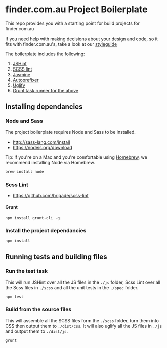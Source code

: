 # finder.com.au Project Boilerplate

This repo provides you with a starting point for build projects for finder.com.au

If you need help with making decisions about your design and code, so it fits with finder.com.au's, take a look at our [styleguide](https://github.com/finderau/styleguide)

The boilerplate includes the following:

1. [JSHint](https://github.com/gruntjs/grunt-contrib-jshint)
2. [SCSS lint](https://www.npmjs.com/package/grunt-scss-lint)
3. [Jasmine](https://github.com/gruntjs/grunt-contrib-jasmine)
4. [Autoprefixer](https://github.com/nDmitry/grunt-autoprefixer)
5. [Uglify](https://github.com/gruntjs/grunt-contrib-uglify)
6. [Grunt task runner for the above](http://gruntjs.com/)

## Installing dependancies

### Node and Sass

The project boilerplate requires Node and Sass to be installed. 

* http://sass-lang.com/install
* https://nodejs.org/download

Tip: if you're on a Mac and you're comfortable using [Homebrew](http://brew.sh/), we recommend installing Node via Homebrew.

```
brew install node
```

### Scss Lint

* https://github.com/brigade/scss-lint

#### Grunt

```
npm install grunt-cli -g
```

### Install the project dependancies

```
npm install
```

## Running tests and building files

### Run the test task

This will run JSHint over all the JS files in the `./js` folder, Scss Lint over all the Scss files in `./scss` and all the unit tests in the `./spec` folder.

```
npm test
```

### Build from the source files

This will assemble all the SCSS files form the `./scss` folder, turn them into CSS then output them to `./dist/css`. It will also uglify all the JS files in `./js` and output them to `./dist/js`.

```
grunt
```
